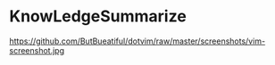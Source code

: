 # KnowLedgeSummarize
https://github.com/ButBueatiful/dotvim/raw/master/screenshots/vim-screenshot.jpg
